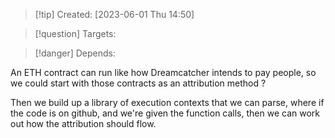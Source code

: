 
>[!tip] Created: [2023-06-01 Thu 14:50]

>[!question] Targets: 

>[!danger] Depends: 

An ETH contract can run like how Dreamcatcher intends to pay people, so we could start with those contracts as an attribution method ?

Then we build up a library of execution contexts that we can parse, where if the code is on github, and we're given the function calls, then we can work out how the attribution should flow.
